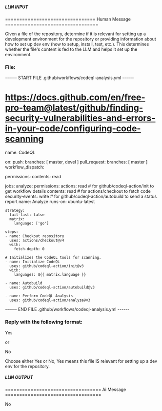 ##### LLM INPUT #####
================================ Human Message =================================

Given a file of the repository, determine if it is relevant for setting up a development environment for the repository or providing information about how to set up dev env (how to setup, install, test, etc.). This determines whether the file's content is fed to the LLM and helps it set up the environment.

### File:
------ START FILE .github/workflows/codeql-analysis.yml ------
# https://docs.github.com/en/free-pro-team@latest/github/finding-security-vulnerabilities-and-errors-in-your-code/configuring-code-scanning
name: CodeQL

on:
  push:
    branches: [ master, devel ]
  pull_request:
    branches: [ master ]
  workflow_dispatch:

permissions:
  contents: read

jobs:
  analyze:
    permissions:
      actions: read  # for github/codeql-action/init to get workflow details
      contents: read  # for actions/checkout to fetch code
      security-events: write  # for github/codeql-action/autobuild to send a status report
    name: Analyze
    runs-on: ubuntu-latest

    strategy:
      fail-fast: false
      matrix:
        language: ['go']

    steps:
    - name: Checkout repository
      uses: actions/checkout@v4
      with:
        fetch-depth: 0

    # Initializes the CodeQL tools for scanning.
    - name: Initialize CodeQL
      uses: github/codeql-action/init@v3
      with:
        languages: ${{ matrix.language }}

    - name: Autobuild
      uses: github/codeql-action/autobuild@v3

    - name: Perform CodeQL Analysis
      uses: github/codeql-action/analyze@v3

------ END FILE .github/workflows/codeql-analysis.yml ------

### Reply with the following format:

<rel>Yes</rel>

or

<rel>No</rel>

Choose either Yes or No, Yes means this file IS relevant for setting up a dev env for the repository.

##### LLM OUTPUT #####
================================== Ai Message ==================================

<rel>No</rel>